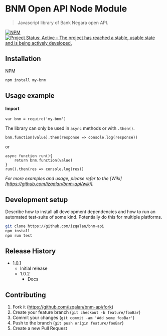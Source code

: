 

# BNM Open API Node Module
> Javascript library of Bank Negara open API.

[![NPM](https://nodei.co/npm/my-bnm.png)](https://nodei.co/npm/my-bnm/)
[![Project Status: Active – The project has reached a stable, usable state and is being actively developed.](https://www.repostatus.org/badges/latest/active.svg)](https://www.repostatus.org/#active)


## Installation

NPM

```sh
npm install my-bnm
```


## Usage example
#### Import
```
var bnm = require('my-bnm')

```
The library can only be used in `async` methods or with `.then()`.
```
bnm.function(value).then(response => console.log(response))
```
or
```
async function run(){
    return bnm.function(value)
}
run().then(res => console.log(res))
```

_For more examples and usage, please refer to the [Wiki][https://github.com/izqalan/bnm-api/wiki]._

## Development setup

Describe how to install all development dependencies and how to run an automated test-suite of some kind. Potentially do this for multiple platforms.

```sh
git clone https://github.com/izqalan/bnm-api
npm install
npm run test
```

## Release History

* 1.0.1
    * Initial release
    * 1.0.2
        * Docs

## Contributing

1. Fork it (<https://github.com/izqalan/bnm-api/fork>)
2. Create your feature branch (`git checkout -b feature/fooBar`)
3. Commit your changes (`git commit -am 'Add some fooBar'`)
4. Push to the branch (`git push origin feature/fooBar`)
5. Create a new Pull Request

<!-- Markdown link & img dfn's -->
[npm-image]: https://img.shields.io/npm/v/datadog-metrics.svg?style=flat-square
[npm-url]: https://npmjs.org/package/datadog-metrics
[npm-downloads]: https://img.shields.io/npm/dm/datadog-metrics.svg?style=flat-square
[travis-image]: https://img.shields.io/travis/dbader/node-datadog-metrics/master.svg?style=flat-square
[travis-url]: https://travis-ci.org/dbader/node-datadog-metrics
[wiki]: https://github.com/yourname/yourproject/wiki